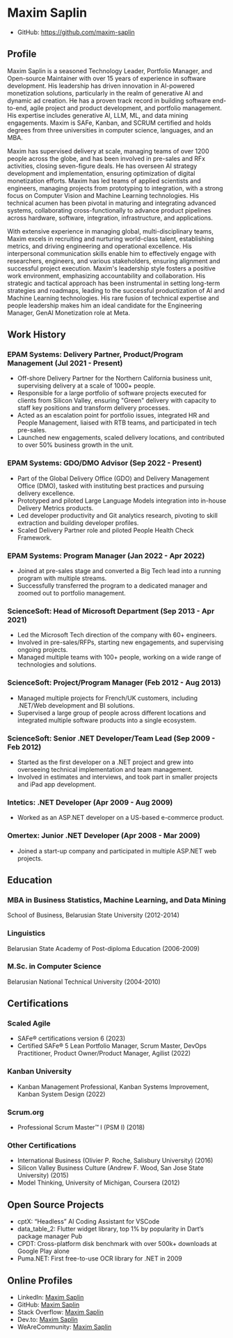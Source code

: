 # Maxim Saplin
- GitHub: https://github.com/maxim-saplin

## Profile
Maxim Saplin is a seasoned Technology Leader, Portfolio Manager, and Open-source Maintainer with over 15 years of experience in software development. His leadership has driven innovation in AI-powered monetization solutions, particularly in the realm of generative AI and dynamic ad creation. He has a proven track record in building software end-to-end, agile project and product development, and portfolio management. His expertise includes generative AI, LLM, ML, and data mining engagements. Maxim is SAFe, Kanban, and SCRUM certified and holds degrees from three universities in computer science, languages, and an MBA. 

Maxim has supervised delivery at scale, managing teams of over 1200 people across the globe, and has been involved in pre-sales and RFx activities, closing seven-figure deals. He has overseen AI strategy development and implementation, ensuring optimization of digital monetization efforts. Maxim has led teams of applied scientists and engineers, managing projects from prototyping to integration, with a strong focus on Computer Vision and Machine Learning technologies. His technical acumen has been pivotal in maturing and integrating advanced systems, collaborating cross-functionally to advance product pipelines across hardware, software, integration, infrastructure, and applications. 

With extensive experience in managing global, multi-disciplinary teams, Maxim excels in recruiting and nurturing world-class talent, establishing metrics, and driving engineering and operational excellence. His interpersonal communication skills enable him to effectively engage with researchers, engineers, and various stakeholders, ensuring alignment and successful project execution. Maxim's leadership style fosters a positive work environment, emphasizing accountability and collaboration. His strategic and tactical approach has been instrumental in setting long-term strategies and roadmaps, leading to the successful productization of AI and Machine Learning technologies. His rare fusion of technical expertise and people leadership makes him an ideal candidate for the Engineering Manager, GenAI Monetization role at Meta.

## Work History

### EPAM Systems: Delivery Partner, Product/Program Management (Jul 2021 - Present)
- Off-shore Delivery Partner for the Northern California business unit, supervising delivery at a scale of 1000+ people.
- Responsible for a large portfolio of software projects executed for clients from Silicon Valley, ensuring "Green" delivery with capacity to staff key positions and transform delivery processes.
- Acted as an escalation point for portfolio issues, integrated HR and People Management, liaised with RTB teams, and participated in tech pre-sales.
- Launched new engagements, scaled delivery locations, and contributed to over 50% business growth in the unit.

### EPAM Systems: GDO/DMO Advisor (Sep 2022 - Present)
- Part of the Global Delivery Office (GDO) and Delivery Management Office (DMO), tasked with instituting best practices and pursuing delivery excellence.
- Prototyped and piloted Large Language Models integration into in-house Delivery Metrics products.
- Led developer productivity and Git analytics research, pivoting to skill extraction and building developer profiles.
- Scaled Delivery Partner role and piloted People Health Check Framework.

### EPAM Systems: Program Manager (Jan 2022 - Apr 2022)
- Joined at pre-sales stage and converted a Big Tech lead into a running program with multiple streams.
- Successfully transferred the program to a dedicated manager and zoomed out to portfolio management.

### ScienceSoft: Head of Microsoft Department (Sep 2013 - Apr 2021)
- Led the Microsoft Tech direction of the company with 60+ engineers.
- Involved in pre-sales/RFPs, starting new engagements, and supervising ongoing projects.
- Managed multiple teams with 100+ people, working on a wide range of technologies and solutions.

### ScienceSoft: Project/Program Manager (Feb 2012 - Aug 2013)
- Managed multiple projects for French/UK customers, including .NET/Web development and BI solutions.
- Supervised a large group of people across different locations and integrated multiple software products into a single ecosystem.

### ScienceSoft: Senior .NET Developer/Team Lead (Sep 2009 - Feb 2012)
- Started as the first developer on a .NET project and grew into overseeing technical implementation and team management.
- Involved in estimates and interviews, and took part in smaller projects and iPad app development.

### Intetics: .NET Developer (Apr 2009 - Aug 2009)
- Worked as an ASP.NET developer on a US-based e-commerce product.

### Omertex: Junior .NET Developer (Apr 2008 - Mar 2009)
- Joined a start-up company and participated in multiple ASP.NET web projects.

## Education

### MBA in Business Statistics, Machine Learning, and Data Mining
School of Business, Belarusian State University (2012-2014)

### Linguistics
Belarusian State Academy of Post-diploma Education (2006-2009)

### M.Sc. in Computer Science
Belarusian National Technical University (2004-2010)

## Certifications

### Scaled Agile
- SAFe® certifications version 6 (2023)
- Certified SAFe® 5 Lean Portfolio Manager, Scrum Master, DevOps Practitioner, Product Owner/Product Manager, Agilist (2022)

### Kanban University
- Kanban Management Professional, Kanban Systems Improvement, Kanban System Design (2022)

### Scrum.org
- Professional Scrum Master™ I (PSM I) (2018)

### Other Certifications
- International Business (Olivier P. Roche, Salisbury University) (2016)
- Silicon Valley Business Culture (Andrew F. Wood, San Jose State University) (2015)
- Model Thinking, University of Michigan, Coursera (2012)

## Open Source Projects
- cptX: “Headless” AI Coding Assistant for VSCode
- data_table_2: Flutter widget library, top 1% by popularity in Dart’s package manager Pub
- CPDT: Cross-platform disk benchmark with over 500k+ downloads at Google Play alone
- Puma.NET: First free-to-use OCR library for .NET in 2009

## Online Profiles
- LinkedIn: [Maxim Saplin](https://www.linkedin.com/in/maxim-saplin/)
- GitHub: [Maxim Saplin](https://github.com/maxim-saplin)
- Stack Overflow: [Maxim Saplin](https://stackoverflow.com/users/440696/maxim-saplin)
- Dev.to: [Maxim Saplin](https://dev.to/maximsaplin)
- WeAreCommunity: [Maxim Saplin](https://wearecommunity.io/users/maxim-saplin)
